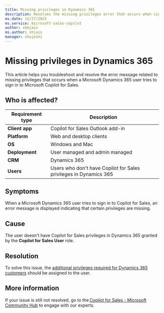 ```yaml
---
title: Missing privileges in Dynamics 365
description: Resolves the missing privileges error that occurs when signing in to Microsoft Copilot for Sales.
ms.date: 12/27/2023
ms.service: microsoft-sales-copilot
author: sbmjais
ms.author: shjais
manager: shujoshi
---
```

# Missing privileges in Dynamics 365

This article helps you troubleshoot and resolve the error message related to missing privileges that occurs when a Microsoft Dynamics 365 user tries to sign in to Microsoft Copilot for Sales.

## Who is affected?

| Requirement type |Description  |
|---------|---------|
|**Client app**     |  Copilot for Sales Outlook add-in        |
|**Platform**     | Web and desktop clients         |
|**OS**     | Windows and Mac         |
|**Deployment**     | User managed and admin managed       |
|**CRM**     | Dynamics 365        |
|**Users**     | Users who don't have Copilot for Sales privileges in Dynamics 365   |

## Symptoms

When a Microsoft Dynamics 365 user tries to sign in to Copilot for Sales, an error message is displayed indicating that certain privileges are missing.

## Cause

The user doesn't have Copilot for Sales privileges in Dynamics 365 granted by the **Copilot for Sales User** role.

## Resolution

To solve this issue, the [additional privileges required for Dynamics 365 customers](/microsoft-sales-copilot/install-viva-sales#additional-privileges-required-for-dynamics-365-customers) should be assigned to the user.

## More information

If your issue is still not resolved, go to the [Copilot for Sales - Microsoft Community Hub](https://techcommunity.microsoft.com/t5/viva-sales/bd-p/VivaSales) to engage with our experts.
